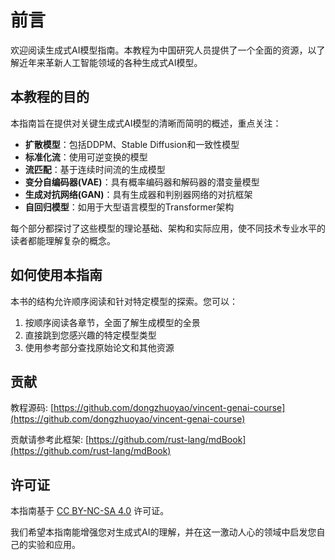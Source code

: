 # 前言

欢迎阅读生成式AI模型指南。本教程为中国研究人员提供了一个全面的资源，以了解近年来革新人工智能领域的各种生成式AI模型。

## 本教程的目的

本指南旨在提供对关键生成式AI模型的清晰而简明的概述，重点关注：

- **扩散模型**：包括DDPM、Stable Diffusion和一致性模型
- **标准化流**：使用可逆变换的模型
- **流匹配**：基于连续时间流的生成模型
- **变分自编码器(VAE)**：具有概率编码器和解码器的潜变量模型
- **生成对抗网络(GAN)**：具有生成器和判别器网络的对抗框架
- **自回归模型**：如用于大型语言模型的Transformer架构

每个部分都探讨了这些模型的理论基础、架构和实际应用，使不同技术专业水平的读者都能理解复杂的概念。

## 如何使用本指南

本书的结构允许顺序阅读和针对特定模型的探索。您可以：

1. 按顺序阅读各章节，全面了解生成模型的全景
2. 直接跳到您感兴趣的特定模型类型
3. 使用参考部分查找原始论文和其他资源

## 贡献

教程源码: [https://github.com/dongzhuoyao/vincent-genai-course](https://github.com/dongzhuoyao/vincent-genai-course)

贡献请参考此框架: [https://github.com/rust-lang/mdBook](https://github.com/rust-lang/mdBook)



## 许可证

本指南基于 [CC BY-NC-SA 4.0](https://creativecommons.org/licenses/by-nc-sa/4.0/) 许可证。

我们希望本指南能增强您对生成式AI的理解，并在这一激动人心的领域中启发您自己的实验和应用。 